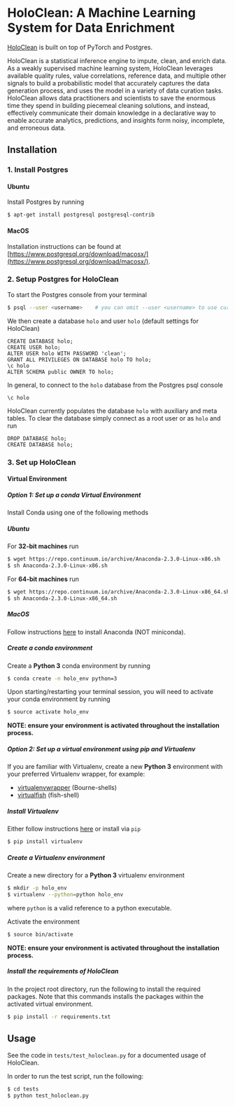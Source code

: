 # HoloClean: A Machine Learning System for Data Enrichment

[HoloClean](www.holoclean.io) is built on top of PyTorch and Postgres.

HoloClean is a statistical inference engine to impute, clean, and enrich data.
As a weakly supervised machine learning system, HoloClean leverages available
quality rules, value correlations, reference data, and multiple other signals
to build a probabilistic model that accurately captures the data generation
process, and uses the model in a variety of data curation tasks. HoloClean
allows data practitioners and scientists to save the enormous time they spend
in building piecemeal cleaning solutions, and instead, effectively communicate
their domain knowledge in a declarative way to enable accurate analytics,
predictions, and insights form noisy, incomplete, and erroneous data.

## Installation

### 1. Install Postgres

#### Ubuntu

Install Postgres by running
```bash
$ apt-get install postgresql postgresql-contrib
```

#### MacOS

Installation instructions can be found at
[https://www.postgresql.org/download/macosx/](https://www.postgresql.org/download/macosx/).

### 2. Setup Postgres for HoloClean

To start the Postgres console from your terminal
```bash
$ psql --user <username>    # you can omit --user <username> to use current user
```

We then create a database `holo` and user `holo` (default settings for HoloClean)
```
CREATE DATABASE holo;
CREATE USER holo;
ALTER USER holo WITH PASSWORD 'clean';
GRANT ALL PRIVILEGES ON DATABASE holo TO holo;
\c holo
ALTER SCHEMA public OWNER TO holo;
```

In general, to connect to the `holo` database from the Postgres psql console
```
\c holo
```

HoloClean currently populates the database `holo` with auxiliary and meta tables.
To clear the database simply connect as a root user or as `holo` and run
```
DROP DATABASE holo;
CREATE DATABASE holo;
```

### 3. Set up HoloClean

#### Virtual Environment

##### Option 1: Set up a conda Virtual Environment

Install Conda using one of the following methods

##### Ubuntu

For **32-bit machines** run
```bash
$ wget https://repo.continuum.io/archive/Anaconda-2.3.0-Linux-x86.sh
$ sh Anaconda-2.3.0-Linux-x86.sh
```

For **64-bit machines** run
```bash
$ wget https://repo.continuum.io/archive/Anaconda-2.3.0-Linux-x86_64.sh
$ sh Anaconda-2.3.0-Linux-x86_64.sh
```

##### MacOS

Follow instructions [here](https://conda.io/docs/user-guide/install/macos.html) to install
Anaconda (NOT miniconda).

##### Create a conda environment

Create a **Python 3** conda environment by running

```bash
$ conda create -n holo_env python=3
```

Upon starting/restarting your terminal session, you will need to activate your
conda environment by running
```bash
$ source activate holo_env
```

**NOTE: ensure your environment is activated throughout the installation process.**

##### Option 2: Set up a virtual environment using pip and Virtualenv

If you are familiar with Virtualenv, create a new **Python 3** environment
with your preferred Virtualenv wrapper, for example:

- [virtualenvwrapper](https://virtualenvwrapper.readthedocs.io/en/latest/) (Bourne-shells)
- [virtualfish](https://virtualfish.readthedocs.io/en/latest/) (fish-shell)

##### Install Virtualenv

Either follow instructions [here](https://virtualenv.pypa.io/en/stable/installation/) or install via
`pip`
```bash
$ pip install virtualenv
```

##### Create a Virtualenv environment

Create a new directory for a **Python 3** virtualenv environment
```bash
$ mkdir -p holo_env
$ virtualenv --python=python holo_env
```
where `python` is a valid reference to a python executable.

Activate the environment
```bash
$ source bin/activate
```

**NOTE: ensure your environment is activated throughout the installation process.**

##### Install the requirements of HoloClean

In the project root directory, run the following to install the required packages.
Note that this commands installs the packages within the activated virtual environment.

```bash
$ pip install -r requirements.txt
```

## Usage

See the code in `tests/test_holoclean.py` for a documented usage of HoloClean.

In order to run the test script, run the following:
```bash
$ cd tests
$ python test_holoclean.py
```

